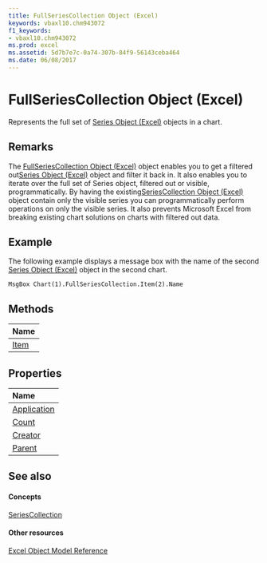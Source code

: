 ```yaml
---
title: FullSeriesCollection Object (Excel)
keywords: vbaxl10.chm943072
f1_keywords:
- vbaxl10.chm943072
ms.prod: excel
ms.assetid: 5d7b7e7c-0a74-307b-84f9-56143ceba464
ms.date: 06/08/2017
---
```



# FullSeriesCollection Object (Excel)

Represents the full set of [Series Object (Excel)](series-object-excel.md) objects in a chart.


## Remarks

The [FullSeriesCollection Object (Excel)](fullseriescollection-object-excel.md) object enables you to get a filtered out[Series Object (Excel)](series-object-excel.md) object and filter it back in. It also enables you to iterate over the full set of Series object, filtered out or visible, programmatically. By having the existing[SeriesCollection Object (Excel)](seriescollection-object-excel.md) object contain only the visible series you can programmatically perform operations on only the visible series. It also prevents Microsoft Excel from breaking existing chart solutions on charts with filtered out data.


## Example

The following example displays a message box with the name of the second [Series Object (Excel)](series-object-excel.md) object in the second chart.


```VB.net
MsgBox Chart(1).FullSeriesCollection.Item(2).Name
```


## Methods



|**Name**|
|:-----|
|[Item](Excel.fullseriescollection.item.md)|

## Properties



|**Name**|
|:-----|
|[Application](Excel.fullseriescollection.application.md)|
|[Count](Excel.fullseriescollection.count.md)|
|[Creator](Excel.fullseriescollection.creator.md)|
|[Parent](fullseriescollection-parent-property-excel.md)|

## See also


#### Concepts


[SeriesCollection](seriescollection-object-excel.md)
#### Other resources


[Excel Object Model Reference](http://msdn.microsoft.com/library/11ea8598-8a20-92d5-f98b-0da04263bf2c%28Office.15%29.aspx)
